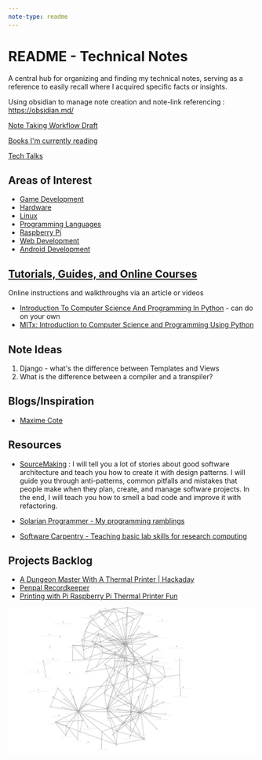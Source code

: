 ```yaml
---
note-type: readme
---
```


# README - Technical Notes

A central hub for organizing and finding my technical notes, serving as
a reference to easily recall where I acquired specific facts or insights.

Using obsidian to manage note creation and note-link referencing : <https://obsidian.md/>

[Note Taking Workflow Draft](_inbox/Note%20Taking%20Workflow%20Draft.md)

[Books I'm currently reading](book-note-reference-hub/README.md)

[Tech Talks](4-hub-notes-🚉/Tech%20Talks.md)

## Areas of Interest

- [Game Development](4-hub-notes-🚉/Game%20Development.md)
- [Hardware](4-hub-notes-🚉/Hardware.md)
- [Linux](4-hub-notes-🚉/Linux.md)
- [Programming Languages](4-hub-notes-🚉/Programming%20Languages.md)
- [Raspberry Pi](4-hub-notes-🚉/Raspberry%20Pi.md)
- [Web Development](4-hub-notes-🚉/Web%20Development.md)
- [Android Development](4-hub-notes-🚉/Android%20Development.md)

## [Tutorials, Guides, and Online Courses](tutorials-guides-and-online-courses/README.md)

Online instructions and walkthroughs via an article or videos

- [Introduction To Computer Science And Programming In Python](https://ocw.mit.edu/courses/6-0001-introduction-to-computer-science-and-programming-in-python-fall-2016/) - can do on your own
- [MITx: Introduction to Computer Science and Programming Using Python](https://www.edx.org/learn/computer-science/massachusetts-institute-of-technology-introduction-to-computer-science-and-programming-using-python?index=product&queryID=3420e438ac2d916d1f5c8f3486fc69a0&position=1&results_level=first-level-results&term=introduction+to+computer+science+mit&objectID=course-956319ec-8665-4039-8bc6-32c9a9aea5e9&campaign=Introduction+to+Computer+Science+and+Programming+Using+Python&source=edX&product_category=course&placement_url=https%3A%2F%2Fwww.edx.org%2Fsearch)

## Note Ideas

1. Django - what's the difference between Templates and Views
2. What is the difference between a compiler and a transpiler?

## Blogs/Inspiration

- [Maxime Cote](https://www.maximecote.me/)

## Resources

- [SourceMaking](https://sourcemaking.com/) : I will tell
  you a lot of stories about good software architecture and
  teach you how to create it with design patterns. I will
  guide you through anti-patterns, common pitfalls and
  mistakes that people make when they plan, create, and
  manage software projects. In the end, I will teach you
  how to smell a bad code and improve it with refactoring.

- [Solarian Programmer - My programming ramblings](https://solarianprogrammer.com/)
- [Software Carpentry - Teaching basic lab skills for research computing](https://software-carpentry.org/)

## Projects Backlog

- [A Dungeon Master With A Thermal Printer | Hackaday](https://hackaday.com/2022/12/24/a-dungeon-master-with-a-thermal-printer/)
- [Penpal Recordkeeper](project-ideas/Penpal%20Recordkeeper.md)
- [Printing with Pi Raspberry Pi Thermal Printer Fun](https://diyodemag.com/projects/printing_with_pi_raspberry_pi_thermal_printer_fun)

![October 20th, 2023 Obsidian note graph](attachments/20231020000540-note-graph-view.png)
